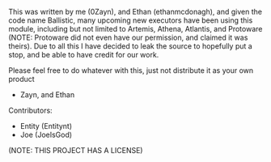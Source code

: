 This was written by me (0Zayn), and Ethan (ethanmcdonagh), and given the code name Ballistic, many upcoming new executors have been using this module, including but not limited to Artemis, Athena, Atlantis, and Protoware (NOTE: Protoware did not even have our permission, and claimed it was theirs).
Due to all this I have decided to leak the source to hopefully put a stop, and be able to have credit for our work.

Please feel free to do whatever with this, just not distribute it as your own product

- Zayn, and Ethan

Contributors:
- Entity (Entitynt)
- Joe (JoeIsGod)

(NOTE: THIS PROJECT HAS A LICENSE)
